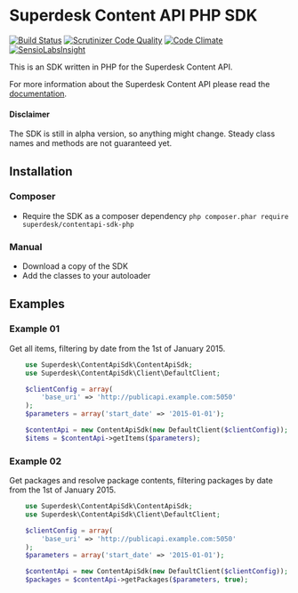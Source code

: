 # Superdesk Content API PHP SDK
[![Build Status](https://travis-ci.org/superdesk/contentapi-sdk-php.svg?branch=master)](https://travis-ci.org/superdesk/contentapi-sdk-php)
[![Scrutinizer Code Quality](https://scrutinizer-ci.com/g/superdesk/contentapi-sdk-php/badges/quality-score.png?b=master)](https://scrutinizer-ci.com/g/superdesk/contentapi-sdk-php/?branch=master) 
[![Code Climate](https://codeclimate.com/github/superdesk/contentapi-sdk-php/badges/gpa.svg)](https://codeclimate.com/github/superdesk/contentapi-sdk-php)
[![SensioLabsInsight](https://insight.sensiolabs.com/projects/b7fbb859-3d37-4945-91ae-940daf0073ec/mini.png)](https://insight.sensiolabs.com/projects/b7fbb859-3d37-4945-91ae-940daf0073ec)

This is an SDK written in PHP for the Superdesk Content API. 

For more information about the Superdesk Content API please read the [documentation](http://docs.superdeskcontentapi.apiary.io/).

#### Disclaimer
The SDK is still in alpha version, so anything might change. Steady class names 
and methods are not guaranteed yet.

## Installation

### Composer
* Require the SDK as a composer dependency 
```php composer.phar require superdesk/contentapi-sdk-php```

### Manual
* Download a copy of the SDK
* Add the classes to your autoloader

## Examples

### Example 01

Get all items, filtering by date from the 1st of January 2015.

```php
    use Superdesk\ContentApiSdk\ContentApiSdk;
    use Superdesk\ContentApiSdk\Client\DefaultClient;

    $clientConfig = array(
        'base_uri' => 'http://publicapi.example.com:5050'
    );
    $parameters = array('start_date' => '2015-01-01');

    $contentApi = new ContentApiSdk(new DefaultClient($clientConfig));
    $items = $contentApi->getItems($parameters);
```

### Example 02

Get packages and resolve package contents, filtering packages by date from the 1st of January 2015.

```php
    use Superdesk\ContentApiSdk\ContentApiSdk;
    use Superdesk\ContentApiSdk\Client\DefaultClient;

    $clientConfig = array(
        'base_uri' => 'http://publicapi.example.com:5050'
    );
    $parameters = array('start_date' => '2015-01-01');

    $contentApi = new ContentApiSdk(new DefaultClient($clientConfig));
    $packages = $contentApi->getPackages($parameters, true);
```
